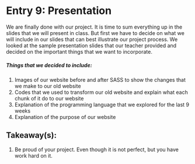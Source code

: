 # Entry 9: Presentation

We are finally done with our project. It is time to sum everything up in the slides that we will present in class. But first we have to decide on what we will include in our slides that can best illustrate our project process. We looked at the sample presentation slides that our teacher provided and decided on the important things that we want to incorporate.

##### Things that we decided to include:
1. Images of our website before and after SASS to show the changes that we make to our old website
2. Codes that we used to transform our old website and explain what each chunk of it do to our website
3. Explanation of the programming language that we explored for the last 9 weeks
4. Explanation of the purpose of our website

## Takeaway(s):
1. Be proud of your project. Even though it is not perfect, but you have work hard on it.